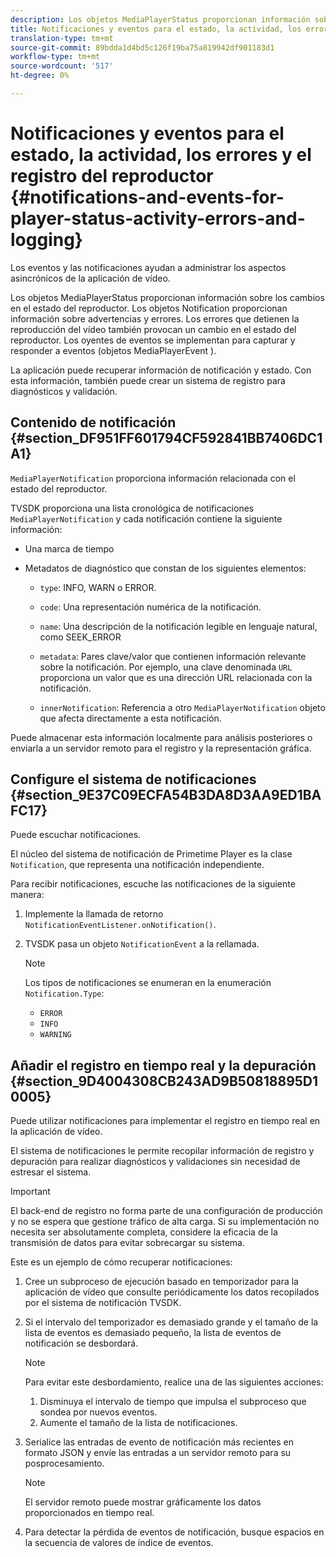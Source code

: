 ```yaml
---
description: Los objetos MediaPlayerStatus proporcionan información sobre los cambios en el estado del reproductor. Los objetos Notification proporcionan información sobre advertencias y errores. Los errores que detienen la reproducción del vídeo también provocan un cambio en el estado del reproductor. Los oyentes de eventos se implementan para capturar y responder a eventos (objetos MediaPlayerEvent ).
title: Notificaciones y eventos para el estado, la actividad, los errores y el registro del reproductor
translation-type: tm+mt
source-git-commit: 89bdda1d4bd5c126f19ba75a819942df901183d1
workflow-type: tm+mt
source-wordcount: '517'
ht-degree: 0%

---
```



# Notificaciones y eventos para el estado, la actividad, los errores y el registro del reproductor {#notifications-and-events-for-player-status-activity-errors-and-logging}

Los eventos y las notificaciones ayudan a administrar los aspectos asincrónicos de la aplicación de vídeo.

Los objetos MediaPlayerStatus proporcionan información sobre los cambios en el estado del reproductor. Los objetos Notification proporcionan información sobre advertencias y errores. Los errores que detienen la reproducción del vídeo también provocan un cambio en el estado del reproductor. Los oyentes de eventos se implementan para capturar y responder a eventos (objetos MediaPlayerEvent ).

La aplicación puede recuperar información de notificación y estado. Con esta información, también puede crear un sistema de registro para diagnósticos y validación.

## Contenido de notificación {#section_DF951FF601794CF592841BB7406DC1A1}

`MediaPlayerNotification` proporciona información relacionada con el estado del reproductor.

TVSDK proporciona una lista cronológica de notificaciones `MediaPlayerNotification` y cada notificación contiene la siguiente información:

* Una marca de tiempo
* Metadatos de diagnóstico que constan de los siguientes elementos:

   * `type`: INFO, WARN o ERROR.
   * `code`: Una representación numérica de la notificación.
   * `name`: Una descripción de la notificación legible en lenguaje natural, como SEEK_ERROR
   * `metadata`: Pares clave/valor que contienen información relevante sobre la notificación. Por ejemplo, una clave denominada `URL` proporciona un valor que es una dirección URL relacionada con la notificación.

   * `innerNotification`: Referencia a otro  `MediaPlayerNotification` objeto que afecta directamente a esta notificación.

Puede almacenar esta información localmente para análisis posteriores o enviarla a un servidor remoto para el registro y la representación gráfica.

## Configure el sistema de notificaciones {#section_9E37C09ECFA54B3DA8D3AA9ED1BAFC17}

Puede escuchar notificaciones.

El núcleo del sistema de notificación de Primetime Player es la clase `Notification`, que representa una notificación independiente.

Para recibir notificaciones, escuche las notificaciones de la siguiente manera:

1. Implemente la llamada de retorno `NotificationEventListener.onNotification()`.
1. TVSDK pasa un objeto `NotificationEvent` a la rellamada.

   >[!NOTE]
   >
   >Los tipos de notificaciones se enumeran en la enumeración `Notification.Type`:

   * `ERROR`
   * `INFO`
   * `WARNING`

## Añadir el registro en tiempo real y la depuración {#section_9D4004308CB243AD9B50818895D10005}

Puede utilizar notificaciones para implementar el registro en tiempo real en la aplicación de vídeo.

El sistema de notificaciones le permite recopilar información de registro y depuración para realizar diagnósticos y validaciones sin necesidad de estresar el sistema.

>[!IMPORTANT]
>
>El back-end de registro no forma parte de una configuración de producción y no se espera que gestione tráfico de alta carga. Si su implementación no necesita ser absolutamente completa, considere la eficacia de la transmisión de datos para evitar sobrecargar su sistema.

Este es un ejemplo de cómo recuperar notificaciones:

1. Cree un subproceso de ejecución basado en temporizador para la aplicación de vídeo que consulte periódicamente los datos recopilados por el sistema de notificación TVSDK.
1. Si el intervalo del temporizador es demasiado grande y el tamaño de la lista de eventos es demasiado pequeño, la lista de eventos de notificación se desbordará.

   >[!NOTE]
   >
   >Para evitar este desbordamiento, realice una de las siguientes acciones:
   >
   >1. Disminuya el intervalo de tiempo que impulsa el subproceso que sondea por nuevos eventos.
   >1. Aumente el tamaño de la lista de notificaciones.


1. Serialice las entradas de evento de notificación más recientes en formato JSON y envíe las entradas a un servidor remoto para su posprocesamiento.

   >[!NOTE]
   >
   >El servidor remoto puede mostrar gráficamente los datos proporcionados en tiempo real.

1. Para detectar la pérdida de eventos de notificación, busque espacios en la secuencia de valores de índice de eventos.


